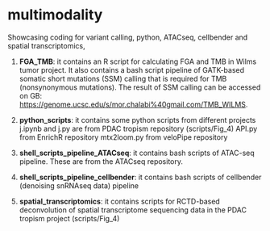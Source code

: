 # multimodality
Showcasing coding for variant calling, python, ATACseq, cellbender and spatial transcriptomics, 

1) **FGA_TMB**: it contains an R script for calculating FGA and TMB in Wilms tumor project. It also contains a bash script pipeline of GATK-based somatic short mutations (SSM) calling that is required for TMB (nonsynonymous mutations). The result of SSM calling can be accessed on GB: https://genome.ucsc.edu/s/mor.chalabi%40gmail.com/TMB_WILMS.
2) **python_scripts**: it contains some python scripts from different projects
	j.ipynb and j.py are from PDAC tropism repository (scripts/Fig_4)
	API.py from EnrichR repository
	mtx2loom.py from veloPipe repository

4) **shell_scripts_pipeline_ATACseq**: it contains bash scripts of ATAC-seq pipeline. These are from the ATACseq repository.

5) **shell_scripts_pipeline_cellbender**: it contains bash scripts of cellbender (denoising snRNAseq data) pipeline

6) **spatial_transcriptomics**: it contains scripts for RCTD-based deconvolution of spatial transcriptome sequencing data in the PDAC tropism project (scripts/Fig_4)
